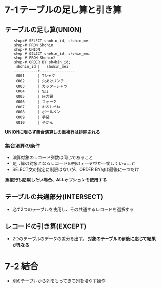 # 7-1 テーブルの足し算と引き算

## テーブルの足し算(UNION)

        shop=# SELECT shohin_id, shohin_mei
        shop-# FROM Shohin
        shop-# UNION
        shop-# SELECT shohin_id, shohin_mei
        shop-# FROM Shohin2
        shop-# ORDER BY shohin_id;
         shohin_id |   shohin_mei
        -----------+----------------
         0001      | Tシャツ
         0002      | 穴あけパンチ
         0003      | カッターシャツ
         0004      | 包丁
         0005      | 圧力鍋
         0006      | フォーク
         0007      | おろしがね
         0008      | ボールペン
         0009      | 手袋
         0010      | やかん
   
**UNIONに限らず集合演算しの重複行は排除される**

### 集合演算の条件
- 演算対象のレコード列数は同じであること
- 足し算の対象となるレコードの列のデータ型が一致していること
- SELECT文の指定に制限はないが、ORDER BY句は最後に一つだけ

**重複行も記載したい場合、ALLオプションを使用する**

## テーブルの共通部分(INTERSECT)
- 必ず2つのテーブルを使用し、その共通するレコードを選択する

## レコードの引き算(EXCEPT)
- 2つのテーブルのデータの差分を出す。
**対象のテーブルの前後に応じて結果が異なる**


# 7-2 結合
- 別のテーブルから列をもってきて列を増やす操作
